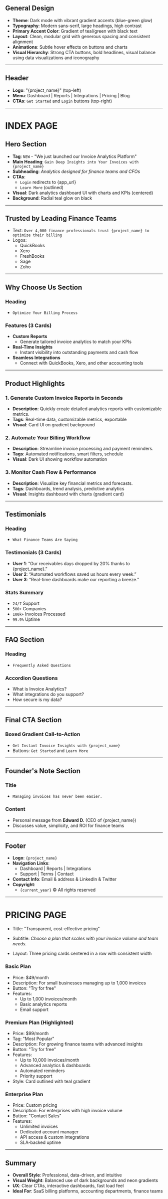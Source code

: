 ## General Design

- **Theme**: Dark mode with vibrant gradient accents (blue-green glow)
- **Typography**: Modern sans-serif, large headings, high contrast
- **Primary Accent Color**: Gradient of teal/green with black text
- **Layout**: Clean, modular grid with generous spacing and consistent alignment
- **Animations**: Subtle hover effects on buttons and charts
- **Visual Hierarchy**: Strong CTA buttons, bold headlines, visual balance using data visualizations and iconography

---

## Header

- **Logo**: "{project_name}" (top-left)
- **Menu**: Dashboard | Reports | Integrations | Pricing | Blog
- **CTAs**: `Get Started` and `Login` buttons (top-right)

---

# INDEX PAGE

## Hero Section

- **Tag**: `NEW` - "We just launched our Invoice Analytics Platform"
- **Main Heading**: `Gain Deep Insights into Your Invoices with {project_name}`
- **Subheading**: _Analytics designed for finance teams and CFOs_
- **CTAs**:
  - `Login` redirects to {app_url}
  - `Learn More` (outlined)
- **Visual**: Dark analytics dashboard UI with charts and KPIs (centered)
- **Background**: Radial teal glow on black

---

## Trusted by Leading Finance Teams

- Text: `Over 4,000 finance professionals trust {project_name} to optimize their billing`
- Logos:
  - QuickBooks
  - Xero
  - FreshBooks
  - Sage
  - Zoho

---

## Why Choose Us Section

### Heading

- `Optimize Your Billing Process`

### Features (3 Cards)

- **Custom Reports**
  - Generate tailored invoice analytics to match your KPIs
- **Real-Time Insights**
  - Instant visibility into outstanding payments and cash flow
- **Seamless Integrations**
  - Connect with QuickBooks, Xero, and other accounting tools

---

## Product Highlights

### 1. Generate Custom Invoice Reports in Seconds

- **Description**: Quickly create detailed analytics reports with customizable metrics.
- **Tags**: Real-time data, customizable metrics, exportable
- **Visual**: Card UI on gradient background

### 2. Automate Your Billing Workflow

- **Description**: Streamline invoice processing and payment reminders.
- **Tags**: Automated notifications, smart filters, schedule
- **Visual**: Dark UI showing workflow automation

### 3. Monitor Cash Flow & Performance

- **Description**: Visualize key financial metrics and forecasts.
- **Tags**: Dashboards, trend analysis, predictive analytics
- **Visual**: Insights dashboard with charts (gradient card)

---

## Testimonials

### Heading

- `What Finance Teams Are Saying`

### Testimonials (3 Cards)

- **User 1**: “Our receivables days dropped by 20% thanks to {project_name}.”
- **User 2**: “Automated workflows saved us hours every week.”
- **User 3**: “Real-time dashboards make our reporting a breeze.”

### Stats Summary

- `24/7` Support
- `500+` Companies
- `100k+` Invoices Processed
- `99.9%` Uptime

---

## FAQ Section

### Heading

- `Frequently Asked Questions`

### Accordion Questions

- What is Invoice Analytics?
- What integrations do you support?
- How secure is my data?

---

## Final CTA Section

### Boxed Gradient Call-to-Action

- `Get Instant Invoice Insights with {project_name}`
- Buttons: `Get Started` and `Learn More`

---

## Founder's Note Section

### Title

- `Managing invoices has never been easier.`

### Content

- Personal message from **Edward D.** (CEO of {project_name})
- Discusses value, simplicity, and ROI for finance teams

---

## Footer

- **Logo**: `{project_name}`
- **Navigation Links**:
  - Dashboard | Reports | Integrations
  - Support | Terms | Contact
- **Contact Info**: Email & address & LinkedIn & Twitter
- **Copyright**:
  - `{current_year}` © All rights reserved

---

# PRICING PAGE

- Title: "Transparent, cost-effective pricing"
- Subtitle: _Choose a plan that scales with your invoice volume and team needs._

- Layout: Three pricing cards centered in a row with consistent width

### Basic Plan

- Price: $49/month
- Description: For small businesses managing up to 1,000 invoices
- Button: "Try for free"
- Features:
  - Up to 1,000 invoices/month
  - Basic analytics reports
  - Email support

### Premium Plan (Highlighted)

- Price: $99/month
- Tag: "Most Popular"
- Description: For growing finance teams with advanced insights
- Button: "Try for free"
- Features:
  - Up to 10,000 invoices/month
  - Advanced analytics & dashboards
  - Automated reminders
  - Priority support
- Style: Card outlined with teal gradient

### Enterprise Plan

- Price: Custom pricing
- Description: For enterprises with high invoice volume
- Button: "Contact Sales"
- Features:
  - Unlimited invoices
  - Dedicated account manager
  - API access & custom integrations
  - SLA-backed uptime

---

## Summary

- **Overall Style**: Professional, data-driven, and intuitive
- **Visual Weight**: Balanced use of dark backgrounds and neon gradients
- **UX**: Clear CTAs, interactive dashboards, fast load feel
- **Ideal For**: SaaS billing platforms, accounting departments, finance teams
